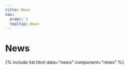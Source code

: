```yaml
---
title: News
nav:
  order: 5
  tooltip: News
---
```


# News
{% include list.html data="news" component="news" %}